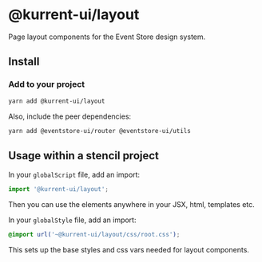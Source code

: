 # @kurrent-ui/layout

Page layout components for the Event Store design system.

## Install

### Add to your project

```sh
yarn add @kurrent-ui/layout
```

Also, include the peer dependencies:

```sh
yarn add @eventstore-ui/router @eventstore-ui/utils
```

## Usage within a stencil project

In your `globalScript` file, add an import:

```ts
import '@kurrent-ui/layout';
```

Then you can use the elements anywhere in your JSX, html, templates etc.

In your `globalStyle` file, add an import:

```css
@import url('~@kurrent-ui/layout/css/root.css');
```

This sets up the base styles and css vars needed for layout components.
